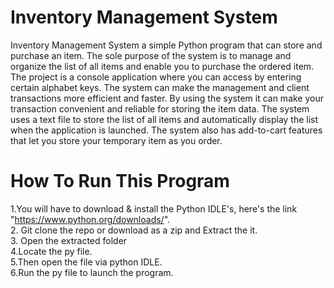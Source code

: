 # Inventory Management System
Inventory Management System a simple Python program that can store and purchase an item.
The sole purpose of the system is to manage and organize the list of all items and enable you to purchase the ordered item.
The project is a console application where you can access by entering certain alphabet keys. 
The system can make the management and client transactions more efficient and faster. 
By using the system it can make your transaction convenient and reliable for storing the item data.
The system uses a text file to store the list of all items and automatically display the list when the application is launched.
The system also has add-to-cart features that let you store your temporary item as you order.

# How To Run This Program
1.You will have to download & install the Python IDLE's, here's the link "https://www.python.org/downloads/". <br>
2. Git clone the repo or download as a zip and Extract the it. <br>
3. Open the extracted folder <br>
4.Locate the py file.<br>
5.Then open the file via python IDLE. <br>
6.Run the py file to launch the program. <br>
